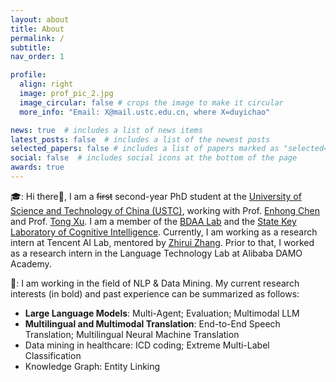 ```yaml
---
layout: about
title: About
permalink: /
subtitle: 
nav_order: 1

profile:
  align: right
  image: prof_pic_2.jpg
  image_circular: false # crops the image to make it circular
  more_info: "Email: X@mail.ustc.edu.cn, where X=duyichao"

news: true  # includes a list of news items
latest_posts: false  # includes a list of the newest posts
selected_papers: false # includes a list of papers marked as "selected={true}"
social: false  # includes social icons at the bottom of the page
awards: true
---
```


🎓: Hi there👋, I am a  ~~first~~ second-year PhD student at the [University of Science and Technology of China (USTC)](https://www.ustc.edu.cn/), working with Prof. [Enhong Chen](http://staff.ustc.edu.cn/~cheneh/) and Prof. [Tong Xu](http://staff.ustc.edu.cn/~tongxu/). I am a member of the [BDAA Lab](https://bigdata.ustc.edu.cn/) and the [State Key Laboratory of Cognitive Intelligence](http://cogskl.iflytek.com/).
Currently, I am working as a research intern at Tencent AI Lab, mentored by [Zhirui Zhang](https://zrustc.github.io/). Prior to that, I worked as a research intern in the Language Technology Lab at Alibaba DAMO Academy.

🎯: I am working in the field of NLP & Data Mining. My current research interests (in bold) and past experience can be summarized as follows:
  - **Large Language Models**: Multi-Agent; Evaluation; Multimodal LLM
  - **Multilingual and Multimodal Translation**: End-to-End Speech Translation; Multilingual Neural Machine Translation
  - Data mining in healthcare: ICD coding; Extreme Multi-Label Classification
  - Knowledge Graph: Entity Linking

<!-- You can contact me through **X**@mail.ustc.edu.cn, where **X**=duyichao -->